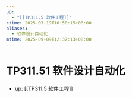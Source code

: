 ```yaml
---
up:
  - "[[TP311.5 软件工程]]"
ctime: 2025-03-19T10:58:15+08:00
aliases:
  - 软件设计自动化
mtime: 2025-09-09T12:37:13+08:00
---
```


# TP311.51 软件设计自动化

- up: [[TP311.5 软件工程]]

